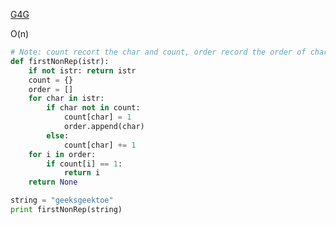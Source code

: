 [G4G](http://www.geeksforgeeks.org/given-a-string-find-its-first-non-repeating-character/)

O(n)

```python
# Note: count recort the char and count, order record the order of char 
def firstNonRep(istr):
    if not istr: return istr
    count = {}
    order = []
    for char in istr:
        if char not in count:
            count[char] = 1
            order.append(char)
        else:
            count[char] += 1
    for i in order:
        if count[i] == 1:
            return i
    return None

string = "geeksgeektoe"
print firstNonRep(string)
```

